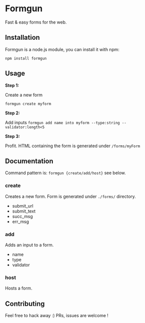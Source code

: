 # Formgun

Fast & easy forms for the web.

## Installation

Formgun is a node.js module, you can install it with npm:

````npm install formgun````

## Usage

**Step 1:**

 Create a new form


````formgun create myform````


**Step 2:**

Add inputs
````formgun add name into myform --type:string --validator:length<5````

**Step 3:**

Profit. HTML containing the form is generated under ````/forms/myForm````


## Documentation

Command pattern is: ````formgun {create/add/host}```` see below.

### create
Creates a new form. Form is generated under ````./forms/```` directory.

* submit_url
* submit_text
* succ_msg
* err_msg

### add
Adds an input to a form.

* name
* type
* validator

### host
Hosts a form.


## Contributing

Feel free to hack away :) PRs, issues are welcome !

